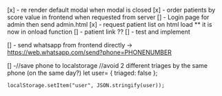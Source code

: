 [x] - re render default modal when modal is closed
[x] - order patients by score value in frontend when requested from server
[] - Login page for admin then send admin.html
[x] - request patient list on html load ** it is now in onload function
[] - patient link ??
    [] - test and implement

[] - send whatsapp from frontend directly -> https://web.whatsapp.com/send?phone=PHONENUMBER


[] -//save phone to localstorage
    //avoid 2 different triages by the same phone (on the same day?)
    let user= {
        triaged: false
    };

    localStorage.setItem("user", JSON.stringify(user));